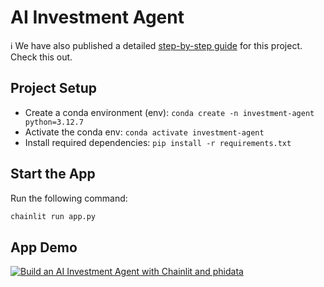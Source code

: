 # AI Investment Agent

ℹ️ We have also published a detailed [step-by-step guide](https://tinztwinshub.com/investment-research/bulid-an-ai-investment-agent-with-chainlit-and-phidata) for this project. Check this out.

## Project Setup
* Create a conda environment (env): `conda create -n investment-agent python=3.12.7`
* Activate the conda env: `conda activate investment-agent`
* Install required dependencies: `pip install -r requirements.txt`

## Start the App
Run the following command:

```bash
chainlit run app.py
```

## App Demo
[![Build an AI Investment Agent with Chainlit and phidata](https://img.youtube.com/vi/7Wet5V5JQiA/0.jpg)](https://www.youtube.com/watch?v=7Wet5V5JQiA)

